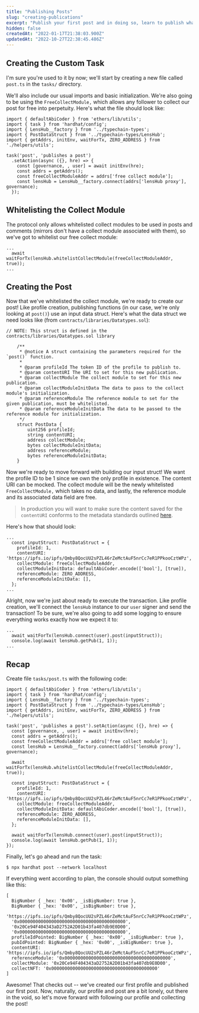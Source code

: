 ```yaml
---
title: "Publishing Posts"
slug: "creating-publications"
excerpt: "Publish your first post and in doing so, learn to publish whatever you like!\n##### Jump to [Recap](#recap) to get the full source code 🌿"
hidden: false
createdAt: "2022-01-17T21:38:03.900Z"
updatedAt: "2022-10-27T22:38:45.486Z"
---
```

## Creating the Custom Task

I'm sure you're used to it by now; we'll start by creating a new file called `post.ts` in the `tasks/` directory. 

We'll also include our usual imports and basic initialization. We're also going to be using the `FreeCollectModule,` which allows any follower to collect our post for free into perpetuity. Here's what the file should look like:

```
import { defaultAbiCoder } from 'ethers/lib/utils';
import { task } from 'hardhat/config';
import { LensHub__factory } from '../typechain-types';
import { PostDataStruct } from '../typechain-types/LensHub';
import { getAddrs, initEnv, waitForTx, ZERO_ADDRESS } from './helpers/utils';

task('post', 'publishes a post')
  .setAction(async ({}, hre) => {
    const [governance, , user] = await initEnv(hre);
    const addrs = getAddrs();
    const freeCollectModuleAddr = addrs['free collect module'];
    const lensHub = LensHub__factory.connect(addrs['lensHub proxy'], governance);
  });

```



## Whitelisting the Collect Module

The protocol only allows whitelisted collect modules to be used in posts and comments (mirrors don't have a collect module associated with them), so we've got to whitelist our free collect module:

```
...
  await waitForTx(lensHub.whitelistCollectModule(freeCollectModuleAddr, true));
...
```



## Creating the Post

Now that we've whitelisted the collect module, we're ready to create our post! Like profile creation, publishing functions (in our case, we're only looking at `post()`) use an input data struct. Here's what the data struct we need looks like (from `contracts/libraries/Datatypes.sol`):

```
// NOTE: This struct is defined in the contracts/libraries/Datatypes.sol library

    /**
     * @notice A struct containing the parameters required for the `post()` function.
     *
     * @param profileId The token ID of the profile to publish to.
     * @param contentURI The URI to set for this new publication.
     * @param collectModule The collect module to set for this new publication.
     * @param collectModuleInitData The data to pass to the collect module's initialization.
     * @param referenceModule The reference module to set for the given publication, must be whitelisted.
     * @param referenceModuleInitData The data to be passed to the reference module for initialization.
     */
    struct PostData {
        uint256 profileId;
        string contentURI;
        address collectModule;
        bytes collectModuleInitData;
        address referenceModule;
        bytes referenceModuleInitData;
    }
```



Now we're ready to move forward with building our input struct! We want the profile ID to be 1 since we own the only profile in existence. The content URI can be mocked. The collect module will be the newly whitelisted `FreeCollectModule,` which takes no data, and lastly, the reference module and its associated data field are free.

>  In production you will want to make sure the content saved for the `contentURI` conforms to the metadata standards outlined [here](https://docs.lens.xyz/docs/metadata-standards).

Here's how that should look:

```
...
  const inputStruct: PostDataStruct = {
    profileId: 1,
    contentURI: 'https://ipfs.io/ipfs/Qmby8QocUU2sPZL46rZeMctAuF5nrCc7eR1PPkooCztWPz',
    collectModule: freeCollectModuleAddr,
    collectModuleInitData: defaultAbiCoder.encode(['bool'], [true]),
    referenceModule: ZERO_ADDRESS,
    referenceModuleInitData: [],
  };
...
```



Alright, now we're just about ready to execute the transaction. Like profile creation, we'll connect the `lensHub` instance to our `user` signer and send the transaction! To be sure, we're also going to add some logging to ensure everything works exactly how we expect it to:

```
...
  await waitForTx(lensHub.connect(user).post(inputStruct));
  console.log(await lensHub.getPub(1, 1));
...
```



## Recap

Create file `tasks/post.ts` with the following code:

```
import { defaultAbiCoder } from 'ethers/lib/utils';
import { task } from 'hardhat/config';
import { LensHub__factory } from '../typechain-types';
import { PostDataStruct } from '../typechain-types/LensHub';
import { getAddrs, initEnv, waitForTx, ZERO_ADDRESS } from './helpers/utils';

task('post', 'publishes a post').setAction(async ({}, hre) => {
  const [governance, , user] = await initEnv(hre);
  const addrs = getAddrs();
  const freeCollectModuleAddr = addrs['free collect module'];
  const lensHub = LensHub__factory.connect(addrs['lensHub proxy'], governance);

  await waitForTx(lensHub.whitelistCollectModule(freeCollectModuleAddr, true));

  const inputStruct: PostDataStruct = {
    profileId: 1,
    contentURI: 'https://ipfs.io/ipfs/Qmby8QocUU2sPZL46rZeMctAuF5nrCc7eR1PPkooCztWPz',
    collectModule: freeCollectModuleAddr,
    collectModuleInitData: defaultAbiCoder.encode(['bool'], [true]),
    referenceModule: ZERO_ADDRESS,
    referenceModuleInitData: [],
  };

  await waitForTx(lensHub.connect(user).post(inputStruct));
  console.log(await lensHub.getPub(1, 1));
});
```



Finally, let's go ahead and run the task:

```
$ npx hardhat post --network localhost
```



If everything went according to plan, the console should output something like this:

```
[
  BigNumber { _hex: '0x00', _isBigNumber: true },
  BigNumber { _hex: '0x00', _isBigNumber: true },
  'https://ipfs.io/ipfs/Qmby8QocUU2sPZL46rZeMctAuF5nrCc7eR1PPkooCztWPz',
  '0x0000000000000000000000000000000000000000',
  '0x20Ce94F404343aD2752A2D01b43fa407db9E0D00',
  '0x0000000000000000000000000000000000000000',
  profileIdPointed: BigNumber { _hex: '0x00', _isBigNumber: true },
  pubIdPointed: BigNumber { _hex: '0x00', _isBigNumber: true },
  contentURI: 'https://ipfs.io/ipfs/Qmby8QocUU2sPZL46rZeMctAuF5nrCc7eR1PPkooCztWPz',
  referenceModule: '0x0000000000000000000000000000000000000000',
  collectModule: '0x20Ce94F404343aD2752A2D01b43fa407db9E0D00',
  collectNFT: '0x0000000000000000000000000000000000000000'
]
```



Awesome! That checks out -- we've created our first profile and published our first post. Now, naturally, our profile and post are a bit lonely, out there in the void, so let's move forward with following our profile and collecting the post!